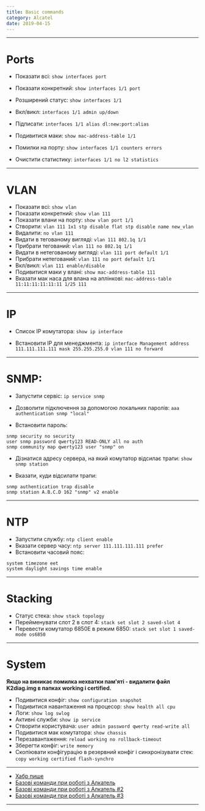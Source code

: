 ```yaml
---
title: Basic commands
category: Alcatel
date: 2019-04-15
---
```


-----

# Ports

* Показати всі:
 `show interfaces port`

* Показати конкретний:
 `show interfaces 1/1 port`

* Розширений статус:
 `show interfaces 1/1`

* Вкл/викл:
 `interfaces 1/1 admin up/down`

* Підписати:
 `interfaces 1/1 alias dl:new:port:alias`

* Подивитися маки:
 `show mac-address-table 1/1`

* Помилки на порту:
 `show interfaces 1/1 counters errors `

* Очистити статистику:
 `interfaces 1/1 no l2 statistics`

-----

# VLAN

* Показати всі: `show vlan`
* Показати конкретний: `show vlan 111`
* Показати влани на порту: `show vlan port 1/1`
* Створити: `vlan 111 1x1 stp disable flat stp disable name new_vlan`
* Видалити: `no vlan 111`
* Видати в тегованому вигляді: `vlan 111 802.1q 1/1`
* Прибрати тегований: `vlan 111 no 802.1q 1/1`
* Видати в нетегованому вигляді: `vlan 111 port default 1/1`
* Прибрати нетегований: `vlan 111 no port default 1/1`
* Вкл/викл: `vlan 111 enable/disable`
* Подивитися маки у влані: `show mac-address-table 111`
* Вказати мак наса для влана на аплінкові: `mac-address-table 11:11:11:11:11:11 1/25 111 `

-----

# IP
* Список IP комутатора: `show ip interface`

* Встановити IP для менеджмента: `ip interface Management address 111.111.111.111 mask 255.255.255.0 vlan 111 no forward`

-----

# SNMP:
* Запустити сервіс: `ip service snmp`

* Дозволити підключення за допомогою локальних паролів: `aaa authentication snmp "local"`

* Встановити пароль:
```
snmp security no security
user snmp password qwerty123 READ-ONLY all no auth
snmp community map qwerty123 user "snmp" on
```

* Дізнатися адресу сервера, на який комутатор відсилає трапи: `show snmp station`

* Вказати, куди відсилати трапи:
```
snmp authentication trap disable
snmp station A.B.C.D 162 "snmp" v2 enable
```

-----

# NTP

* Запустити службу: `ntp client enable`
* Вказати сервер часу: `ntp server 111.111.111.111 prefer `
* Встановити часовий пояс:
```
system timezone eet
system daylight savings time enable
```

-----

# Stacking

* Статус стека: `show stack topology`
* Перейменувати слот 2 в слот 4: `stack set slot 2 saved-slot 4`
* Перевести комутатор 6850Е в режим 6850: `stack set slot 1 saved-mode os6850`

-----

# System

**Якщо на виникає помилка нехватки пам'яті - видалити файл K2diag.img в папках working і certified.**

* Подивитися конфіг: `show configuration snapshot `
* Подивитися навантаження на процесор: `show health all cpu`
* Логи: `show log swlog`
* Активні служби: `show ip service`
* Створити користувача: `user admin password qwerty read-write all`
* Подивитися мак комутатора: `show chassis`
* Перезавантаження: `reload working no rollback-timeout `
* Зберегти конфіг: `write memory`
* Скопіювати конфігурацію в резервний конфіг і синхронізувати стек: `copy working certified flash-synchro`

-----

* <a title="Пишуть люди" href="http://habrahabr.ru/sandbox/64738/">Хабр пише</a>
* <a title="Пишуть люди" href="http://it-notepad.ru/%D0%B1%D0%B0%D0%B7%D0%BE%D0%B2%D1%8B%D0%B5-%D0%BA%D0%BE%D0%BC%D0%B0%D0%BD%D0%B4%D1%8B-%D0%BF%D1%80%D0%B8-%D1%80%D0%B0%D0%B1%D0%BE%D1%82%D0%B5-%D1%81-alcatel.html" target="_blank" rel="noopener noreferrer">Базові команди при роботі з Алкатель</a>
* <a title="Пишуть люди" href="http://www.latouche.info/admin/user_guides/omniswitch.html" target="_blank" rel="noopener noreferrer">Базові команди при роботі з Алкатель #2</a>
* <a title="Пишуть люди" href="http://aboutnetworkblog.blogspot.com/2013/05/alcatel-omniswitch.html" target="_blank" rel="noopener noreferrer">Базові команди при роботі з Алкатель #3</a>

-----